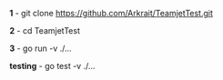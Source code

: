 **1** - git clone https://github.com/Arkrait/TeamjetTest.git

**2** - cd TeamjetTest

**3** - go run -v ./...

**testing** - go test -v ./...